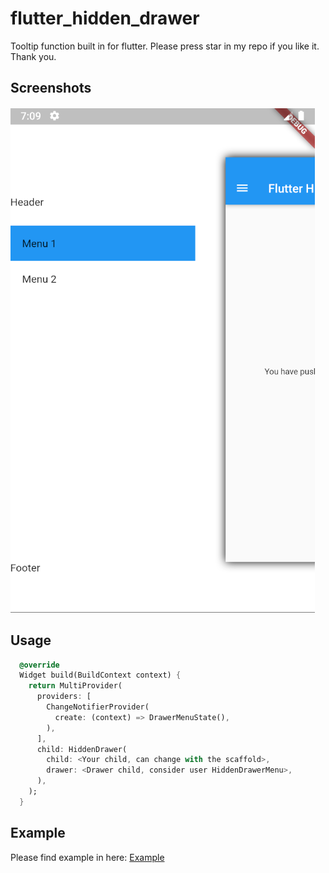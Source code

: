 # flutter_hidden_drawer

Tooltip function built in for flutter. Please press star in my repo if you like it. Thank you.

## Screenshots

![example](example/assets/screenshots/image.png?raw=true "example")

## Usage

```dart
  @override
  Widget build(BuildContext context) {
    return MultiProvider(
      providers: [
        ChangeNotifierProvider(
          create: (context) => DrawerMenuState(),
        ),
      ],
      child: HiddenDrawer(
        child: <Your child, can change with the scaffold>,
        drawer: <Drawer child, consider user HiddenDrawerMenu>,
      ),
    );
  }
```

## Example

Please find example in here: [Example](example/lib/main.dart)
